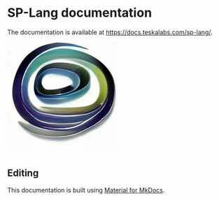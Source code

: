 # SP-Lang documentation

The documentation is available at https://docs.teskalabs.com/sp-lang/.

![SP-lang logo](./docs/splang-logo.jpg)


## Editing

This documentation is built using [Material for MkDocs](https://squidfunk.github.io/mkdocs-material/).
